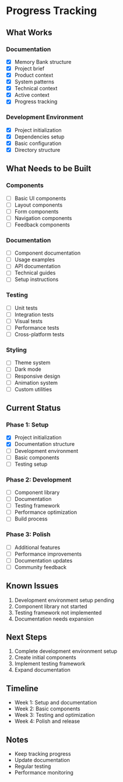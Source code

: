 # Progress Tracking

## What Works

### Documentation

- [x] Memory Bank structure
- [x] Project brief
- [x] Product context
- [x] System patterns
- [x] Technical context
- [x] Active context
- [x] Progress tracking

### Development Environment

- [x] Project initialization
- [x] Dependencies setup
- [x] Basic configuration
- [x] Directory structure

## What Needs to be Built

### Components

- [ ] Basic UI components
- [ ] Layout components
- [ ] Form components
- [ ] Navigation components
- [ ] Feedback components

### Documentation

- [ ] Component documentation
- [ ] Usage examples
- [ ] API documentation
- [ ] Technical guides
- [ ] Setup instructions

### Testing

- [ ] Unit tests
- [ ] Integration tests
- [ ] Visual tests
- [ ] Performance tests
- [ ] Cross-platform tests

### Styling

- [ ] Theme system
- [ ] Dark mode
- [ ] Responsive design
- [ ] Animation system
- [ ] Custom utilities

## Current Status

### Phase 1: Setup

- [x] Project initialization
- [x] Documentation structure
- [ ] Development environment
- [ ] Basic components
- [ ] Testing setup

### Phase 2: Development

- [ ] Component library
- [ ] Documentation
- [ ] Testing framework
- [ ] Performance optimization
- [ ] Build process

### Phase 3: Polish

- [ ] Additional features
- [ ] Performance improvements
- [ ] Documentation updates
- [ ] Community feedback

## Known Issues

1. Development environment setup pending
2. Component library not started
3. Testing framework not implemented
4. Documentation needs expansion

## Next Steps

1. Complete development environment setup
2. Create initial components
3. Implement testing framework
4. Expand documentation

## Timeline

- Week 1: Setup and documentation
- Week 2: Basic components
- Week 3: Testing and optimization
- Week 4: Polish and release

## Notes

- Keep tracking progress
- Update documentation
- Regular testing
- Performance monitoring
